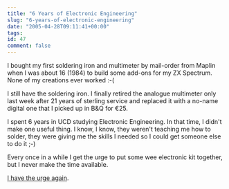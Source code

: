 ```yaml
---
title: "6 Years of Electronic Engineering"
slug: "6-years-of-electronic-engineering"
date: "2005-04-28T09:11:41+00:00"
tags:
id: 47
comment: false
---
```


I bought my first soldering iron and multimeter by mail-order from Maplin when I was about 16 (1984) to build some add-ons for my ZX Spectrum. None of my creations ever worked :-(

I still have the soldering iron. I finally retired the analogue multimeter only last week after 21 years of sterling service and replaced it with a no-name digital one that I picked up in B&Q for &euro;25.

I spent 6 years in UCD studying Electronic Engineering. In that time, I didn't make one useful thing. I know, I know, they weren't teaching me how to solder, they were giving me the skills I needed so I could get someone else to do it ;-)

Every once in a while I get the urge to put some wee electronic kit together, but I never make the time available.

[I have the urge again](http://www.techdesign.be/projects/020/020.htm).


